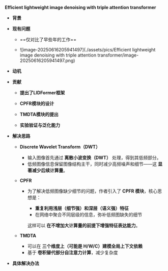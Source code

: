 **Efficient lightweight image denoising with triple attention transformer**

- **背景**

- **现有问题**

  - ==仅对比了早些年的工作==

  - ![image-20250616205941497](./assets/pics/Efficient lightweight image denoising with triple attention transformer/image-20250616205941497.png)

- **动机**

- **贡献**

  - **提出了LIDFormer框架**

  - **CPFR模块的设计**

  - **TMDTA模块的提出**

  - **实验验证与泛化能力**

- **解决思路**

  - **Discrete Wavelet Transform（DWT）**

    - 输入图像首先通过 **离散小波变换（DWT）** 处理，得到其低频部分。
    - 低频图像信息保留图像结构主干，同时减少高频噪声和细节——这 **显著减少后续计算量**。

  - **CPFR**

    - 为了解决低频图像缺少细节的问题，作者引入了 **CPFR 模块**，核心思想是：

      - **重复利用浅层（细节强）和深层（语义强）特征**
      - 在网络中聚合不同层级的信息，弥补低频图缺失的细节

      这样可以 **在不增加大计算量的前提下增强特征表达能力**。

  - **TMDTA**

    - 可以在 **三个维度上（可能是 H/W/C）建模全局上下文依赖**
    - 基于 **卷积替代部分自注意力计算**，减少复杂度

- **具体解决办法**


